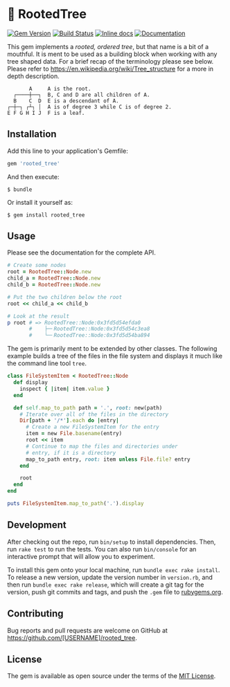 # 🌳 RootedTree

[![Gem Version](https://badge.fury.io/rb/rooted_tree.png)](http://badge.fury.io/rb/rooted_tree)
[![Build Status](https://travis-ci.org/seblindberg/ruby-rooted_tree.svg?branch=master)](https://travis-ci.org/seblindberg/ruby-rooted_tree)
[![Inline docs](http://inch-ci.org/github/seblindberg/ruby-rooted_tree.svg?branch=master)](http://inch-ci.org/github/seblindberg/ruby-rooted_tree)
[![Documentation](http://img.shields.io/badge/docs-rdoc.info-blue.svg)](http://www.rubydoc.info/gems/rooted_tree/)

This gem implements a _rooted, ordered tree_, but that name is a bit of a mouthful. It is ment to be used as a building block when working with any tree shaped data. For a brief recap of the terminology please see below. Please refer to https://en.wikipedia.org/wiki/Tree_structure for a more in depth description.

           A     A is the root.
      ┌────┼──┐  B, C and D are all children of A.
      B    C  D  E is a descendant of A.
    ┌─┼─┐ ┌┴┐ │  A is of degree 3 while C is of degree 2.
    E F G H I J  F is a leaf.

## Installation

Add this line to your application's Gemfile:

```ruby
gem 'rooted_tree'
```

And then execute:

    $ bundle

Or install it yourself as:

    $ gem install rooted_tree

## Usage

Please see the documentation for the complete API.

```ruby
# Create some nodes
root = RootedTree::Node.new
child_a = RootedTree::Node.new
child_b = RootedTree::Node.new

# Put the two children below the root
root << child_a << child_b

# Look at the result
p root # => RootedTree::Node:0x3fd5d54efda0
       #    ├─╴RootedTree::Node:0x3fd5d54c3ea8
       #    └─╴RootedTree::Node:0x3fd5d54ba894
```

The gem is primarily ment to be extended by other classes. The following example builds a tree of the files in the file system and displays it much like the command line tool `tree`.

```ruby
class FileSystemItem < RootedTree::Node
  def display
    inspect { |item| item.value }
  end

  def self.map_to_path path = '.', root: new(path)
    # Iterate over all of the files in the directory
    Dir[path + '/*'].each do |entry|
      # Create a new FileSystemItem for the entry
      item = new File.basename(entry)
      root << item
      # Continue to map the files and directories under
      # entry, if it is a directory
      map_to_path entry, root: item unless File.file? entry
    end

    root
  end
end

puts FileSystemItem.map_to_path('.').display
```

## Development

After checking out the repo, run `bin/setup` to install dependencies. Then, run `rake test` to run the tests. You can also run `bin/console` for an interactive prompt that will allow you to experiment.

To install this gem onto your local machine, run `bundle exec rake install`. To release a new version, update the version number in `version.rb`, and then run `bundle exec rake release`, which will create a git tag for the version, push git commits and tags, and push the `.gem` file to [rubygems.org](https://rubygems.org).

## Contributing

Bug reports and pull requests are welcome on GitHub at https://github.com/[USERNAME]/rooted_tree.


## License

The gem is available as open source under the terms of the [MIT License](http://opensource.org/licenses/MIT).


